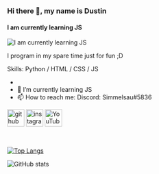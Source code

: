 ### Hi there 👋, my name is Dustin
#### I am currently learning JS
![I am currently learning JS](https://encrypted-tbn0.gstatic.com/images?q=tbn:ANd9GcTUH7ZjMdWxblQXkgmQZ1xyt0H6-flqhZeHzg&usqp=CAU)

I program in my spare time just for fun ;D

Skills: Python / HTML / CSS / JS

-
- 🌱 I’m currently learning JS
- 📫 How to reach me: Discord: Simmelsau#5836 


[<img src='https://cdn.jsdelivr.net/npm/simple-icons@3.0.1/icons/github.svg' alt='github' height='40'>](https://github.com/schimmelsau)  [<img src='https://cdn.jsdelivr.net/npm/simple-icons@3.0.1/icons/instagram.svg' alt='instagram' height='40'>](https://www.instagram.com/simmelsau/)  [<img src='https://cdn.jsdelivr.net/npm/simple-icons@3.0.1/icons/youtube.svg' alt='YouTube' height='40'>](https://www.youtube.com/channel/simmelsau)   

 

[![Top Langs](https://github-readme-stats.vercel.app/api/top-langs/?username=schimmelsau)](https://github.com/anuraghazra/github-readme-stats)

![GitHub stats](https://github-readme-stats.vercel.app/api?username=schimmelsau&show_icons=true)  




